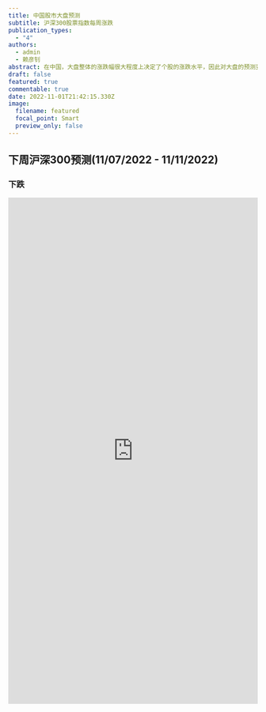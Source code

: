 ```yaml
---
title: 中国股市大盘预测
subtitle: 沪深300股票指数每周涨跌
publication_types:
  - "4"
authors:
  - admin
  - 赖彦钊
abstract: 在中国，大盘整体的涨跌幅很大程度上决定了个股的涨跌水平，因此对大盘的预测变得格外重要。已有应用通常基于传统统计回归方法以及手工构造的少数时序特征预测大盘指数的未来涨跌，忽略了宏观经济，外部市场及其他资产对于大盘的影响，导致有限的预测效果。乾阜提出基于时序神经网络的结合宏观经济变量等多维度特征的股票大盘预测，并每周发布对于沪深300指数的涨跌幅预测，以促进相关领域的研究和应用
draft: false
featured: true
commentable: true
date: 2022-11-01T21:42:15.330Z
image:
  filename: featured
  focal_point: Smart
  preview_only: false
---
```

## 下周沪深300预测(11/07/2022 - 11/11/2022)

### 下跌

<iframe src="https://wandb.chancefocus.com/jimin/market-prediction-dataset/reports/2022-11-06---VmlldzoyMTA?accessToken=k9fqlnplbzar9ge7q907yuxhxd5ymebfb5onlr661elly5n42g669mauroiilu73" style="border:none;height:1024px;width:100%">

### test
